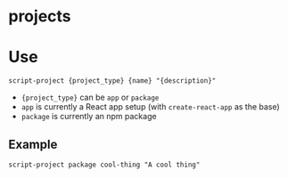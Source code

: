 # projects

# Use

```
script-project {project_type} {name} "{description}"
```

- `{project_type}` can be `app` or `package`
- `app` is currently a React app setup (with `create-react-app` as the base)
- `package` is currently an npm package

## Example

`script-project package cool-thing "A cool thing"`
